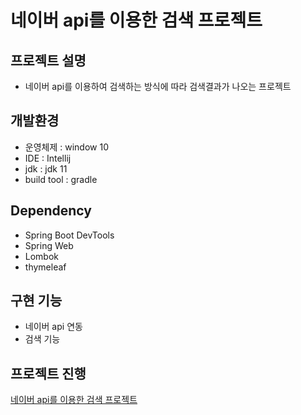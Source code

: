 # 네이버 api를 이용한 검색 프로젝트

## 프로젝트 설명
- 네이버 api를 이용하여 검색하는 방식에 따라 검색결과가 나오는 프로젝트

## 개발환경
- 운영체제 : window 10
- IDE : Intellij
- jdk : jdk 11
- build tool : gradle

## Dependency
- Spring Boot DevTools
- Spring Web
- Lombok
- thymeleaf

## 구현 기능
- 네이버 api 연동
- 검색 기능

## 프로젝트 진행
[네이버 api를 이용한 검색 프로젝트](https://catchknowledge.tistory.com/category/%ED%94%84%EB%A1%9C%EC%A0%9D%ED%8A%B8/%EB%84%A4%EC%9D%B4%EB%B2%84%20api%EB%A5%BC%20%EC%9D%B4%EC%9A%A9%ED%95%9C%20%EA%B2%80%EC%83%89%EC%82%AC%EC%9D%B4%ED%8A%B8)

